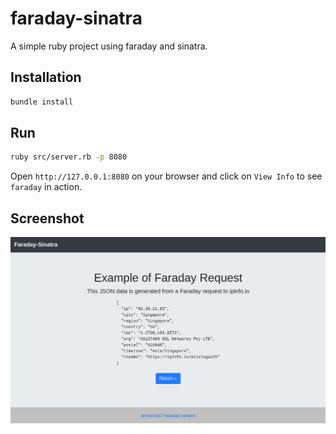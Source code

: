 # faraday-sinatra
A simple ruby project using faraday and sinatra.

## Installation
```bash
bundle install
```

## Run
```bash
ruby src/server.rb -p 8080
```

Open `http://127.0.0.1:8080` on your browser and click on `View Info` to see `faraday` in action.


## Screenshot
<img src="screenshot.png"/>

